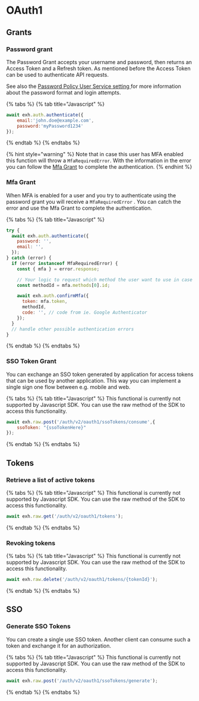 # OAuth1

## Grants

### Password grant

The Password Grant accepts your username and password, then returns an Access Token and a Refresh token. As mentioned before the Access Token can be used to authenticate API requests.

See also the [Password Policy User Service setting ](../user-service/configuration.md#password-policy)for more information about the password format and login attempts.

{% tabs %}
{% tab title="Javascript" %}
```javascript
await exh.auth.authenticate({
    email:'john.doe@example.com',
    password:'myPassword1234'
});
```
{% endtab %}
{% endtabs %}

{% hint style="warning" %}
Note that in case this user has MFA enabled this function will throw a `MfaRequiredError`. With the information in the error you can follow the [Mfa Grant](oauth1.md#mfa-grant) to complete the authentication.
{% endhint %}

### Mfa Grant

When MFA is enabled for a user and you try to authenticate using the password grant you will receive a `MfaRequiredError` . You can catch the error and use the Mfa Grant to complete the authentication.

{% tabs %}
{% tab title="Javascript" %}
```javascript
try {
  await exh.auth.authenticate({
    password: '',
    email: '',
  });
} catch (error) {
  if (error instanceof MfaRequiredError) {
    const { mfa } = error.response;

    // Your logic to request which method the user want to use in case of multiple methods
    const methodId = mfa.methods[0].id;

    await exh.auth.confirmMfa({
      token: mfa.token,
      methodId,
      code: '', // code from ie. Google Authenticator
    });
  }
  // handle other possible authentication errors
}
```
{% endtab %}
{% endtabs %}

### SSO Token Grant

You can exchange an SSO token generated by application for access tokens that can be used by another application. This way you can implement a single sign one flow between e.g. mobile and web.

{% tabs %}
{% tab title="Javascript" %}
This functional is currently not supported by Javascript SDK. You can use the raw method of the SDK to access this functionality.

```javascript
await exh.raw.post('/auth/v2/oauth1/ssoTokens/consume',{
    ssoToken: "{ssoTokenHere}"
});
```
{% endtab %}
{% endtabs %}

## Tokens

### Retrieve a list of active tokens

{% tabs %}
{% tab title="Javascript" %}
This functional is currently not supported by Javascript SDK. You can use the raw method of the SDK to access this functionality.

```javascript
await exh.raw.get('/auth/v2/oauth1/tokens');
```
{% endtab %}
{% endtabs %}

### Revoking tokens

{% tabs %}
{% tab title="Javascript" %}
This functional is currently not supported by Javascript SDK. You can use the raw method of the SDK to access this functionality.

```javascript
await exh.raw.delete('/auth/v2/oauth1/tokens/{tokenId}');
```
{% endtab %}
{% endtabs %}

## SSO

### Generate SSO Tokens

You can create a single use SSO token. Another client can consume such a token and exchange it for an authorization.

{% tabs %}
{% tab title="Javascript" %}
This functional is currently not supported by Javascript SDK. You can use the raw method of the SDK to access this functionality.

```javascript
await exh.raw.post('/auth/v2/oauth1/ssoTokens/generate');
```
{% endtab %}
{% endtabs %}
